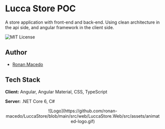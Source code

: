 
# Lucca Store POC

A store application with front-end and back-end. Using clean architecture in the api side, and angular framework in the client side.


![MIT License](https://img.shields.io/badge/License-MIT-green.svg)

## Author

- [Ronan Macedo](https://github.com/ronan-macedo)


## Tech Stack

**Client:** Angular, Angular Material, CSS, TypeScript

**Server:** .NET Core 6, C#

<p align="center">
	![Logo](https://github.com/ronan-macedo/LuccaStore/blob/main/src/web/LuccaStore.Web/src/assets/animated-logo.gif)
</p>
